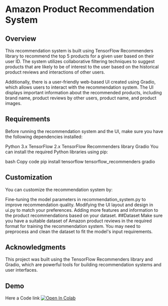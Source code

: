 # Amazon Product Recommendation System

## Overview
This recommendation system is built using TensorFlow Recommenders library to recommend the top 5 products for a given user based on their user ID. The system utilizes collaborative filtering techniques to suggest products that are likely to be of interest to the user based on the historical product reviews and interactions of other users.

Additionally, there is a user-friendly web-based UI created using Gradio, which allows users to interact with the recommendation system. The UI displays important information about the recommended products, including brand name, product reviews by other users, product name, and product images.

## Requirements
Before running the recommendation system and the UI, make sure you have the following dependencies installed:

Python 3.x
TensorFlow 2.x
TensorFlow Recommenders library
Gradio
You can install the required Python libraries using pip:

bash
Copy code
pip install tensorflow tensorflow_recommenders gradio
## Customization
You can customize the recommendation system by:

Fine-tuning the model parameters in recommendation_system.py to improve recommendation quality.
Modifying the UI layout and design in ui.py to match your preferences.
Adding more features and information to the product recommendations based on your dataset.
##Dataset
Make sure you have a suitable dataset of Amazon product reviews in the required format for training the recommendation system. You may need to preprocess and clean the dataset to fit the model's input requirements.

## Acknowledgments
This project was built using the TensorFlow Recommenders library and Gradio, which are powerful tools for building recommendation systems and user interfaces.

## Demo
Here a Code link [![Open In Colab](https://colab.research.google.com/assets/colab-badge.svg)](https://colab.research.google.com/drive/15RQ17r-Pw9JD-Y36UiwBBRA6a8aHGaz1#scrollTo=JAh3RjZBM9N6)
